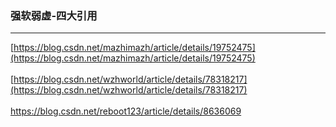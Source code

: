 ### 强软弱虚-四大引用
---
[https://blog.csdn.net/mazhimazh/article/details/19752475](https://blog.csdn.net/mazhimazh/article/details/19752475)
<br><br>
[https://blog.csdn.net/wzhworld/article/details/78318217](https://blog.csdn.net/wzhworld/article/details/78318217)
<br><br>
<https://blog.csdn.net/reboot123/article/details/8636069>


